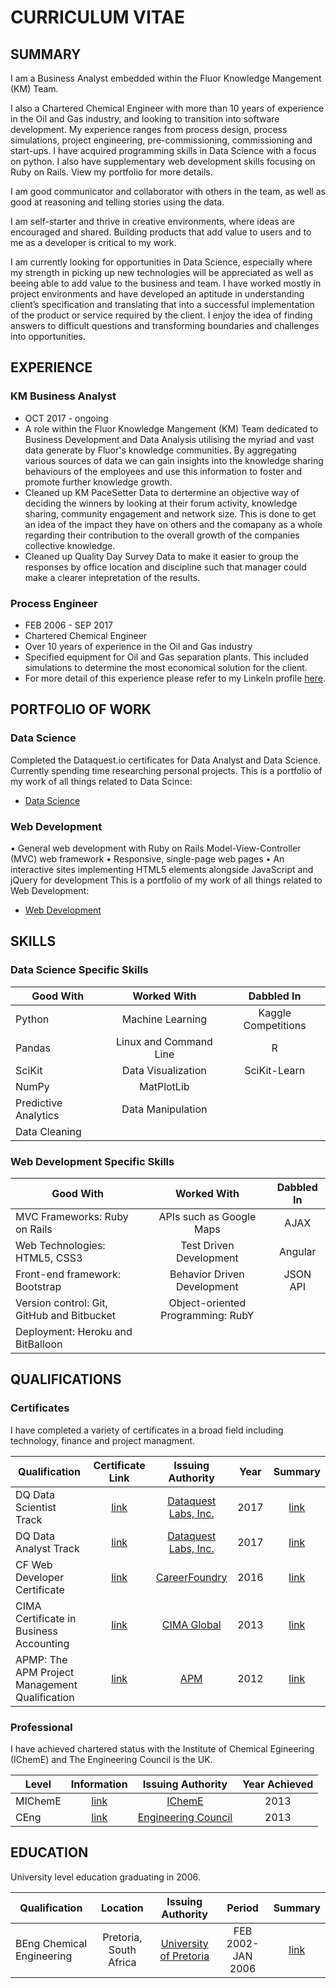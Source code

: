 # CURRICULUM VITAE
## SUMMARY

I am a Business Analyst embedded within the Fluor Knowledge Mangement (KM) Team.

I also a Chartered Chemical Engineer with more than 10 years of experience in the Oil and Gas industry, and looking to transition into software development. My experience ranges from process design, process simulations, project engineering, pre-commissioning, commissioning and start-ups. I have acquired programming skills in Data Science with a focus on python. I also have supplementary web development skills focusing on Ruby on Rails. View my portfolio for more details.

I am good communicator and collaborator with others in the team, as well as good at reasoning and telling stories using the data. 

I am self-starter and thrive in creative environments, where ideas are encouraged and shared. Building products that add value to users and to me as a developer is critical to my work. 

I am currently looking for opportunities in Data Science, especially where my strength in picking up new technologies will be appreciated as well as beeing able to add value to the business and team. I have worked mostly in project environments and have developed an aptitude in understanding client’s specification and translating that into a successful implementation of the product or service required by the client. I enjoy the idea of finding answers to difficult questions and transforming boundaries and challenges into opportunities.

## EXPERIENCE
### KM Business Analyst
* OCT 2017 - ongoing
* A role within the Fluor Knowledge Mangement (KM) Team dedicated to Business Development and Data Analysis utilising the myriad and vast data generate by Fluor's knowledge communities. By aggregating various sources of data we can gain insights into the knowledge sharing behaviours of the employees and use this information to foster and promote further knowledge growth.
* Cleaned up KM PaceSetter Data to dertermine an objective way of deciding the winners by looking at their forum activity, knowledge sharing, community engagement and network size. This is done to get an idea of the impact they have on others and the comapany as a whole regarding their contribution to the overall growth of the companies collective knowledge. 
* Cleaned up Quality Day Survey Data to make it easier to group the responses by office location and discipline such that manager could make a clearer intepretation of the results.

### Process Engineer
* FEB 2006 - SEP 2017
* Chartered Chemical Engineer  
* Over 10 years of experience in the Oil and Gas industry
* Specified equipment for Oil and Gas separation plants. This included simulations to determine the most economical solution	for the client.
* For more detail of this experience please refer to my LinkeIn profile [here](https://www.linkedin.com/in/jasonmans/).

## PORTFOLIO OF WORK
### Data Science
Completed the Dataquest.io certificates for Data Analyst and Data Science. Currently spending time researching personal projects. This is a portfolio of my work of all things related to Data Scince:
* [Data Science](https://github.com/JasonMDev/portfolio-datascience)

### Web Development
• General web development with Ruby on Rails Model-View-Controller (MVC) web framework
• Responsive, single-page web pages 
• An interactive sites implementing HTML5 elements alongside JavaScript and jQuery for development 
This is a portfolio of my work of all things related to Web Development:
* [Web Development](https://github.com/JasonMDev/portfolio-web-development)

## SKILLS
### Data Science Specific Skills
| Good With             | Worked With             | Dabbled In           |
| --------------------- | :---------------------: | :------------------: |
| Python                | Machine Learning        | Kaggle Competitions  |
| Pandas                | Linux and Command Line  | R                    |
| SciKit                | Data Visualization      | SciKit-Learn         |
| NumPy                 | MatPlotLib              |                      |
| Predictive Analytics  | Data Manipulation       |                      |
| Data Cleaning         |                         |                      |

### Web Development Specific Skills
| Good With                                  | Worked With                       | Dabbled In |
| ------------------------------------------ | :-------------------------------: | :--------: |
| MVC Frameworks: Ruby on Rails              | APIs such as Google Maps          | AJAX       |
| Web Technologies: HTML5, CSS3              | Test Driven Development           | Angular    |
| Front-end framework: Bootstrap             | Behavior Driven Development       | JSON API   |
| Version control: Git, GitHub and Bitbucket | Object-oriented Programming: RubY |            |
| Deployment: Heroku and BitBalloon          |                                   |            |

## QUALIFICATIONS
### Certificates
I have completed a variety of certificates in a broad field including technology, finance and project managment. 

| Qualification | Certificate Link | Issuing Authority | Year | Summary |
| ------------- | :--------------: | :---------------: |:---: | :-----: |
| DQ Data Scientist Track  | [link](https://github.com/JasonMDev/curriculum-vitae/blob/master/certificates/DQ-Track-Data-Scientist.pdf)        | [Dataquest Labs, Inc.](https://www.dataquest.io/) | 2017 |  [link](https://github.com/JasonMDev/curriculum-vitae/blob/master/summaries/qualifications.md#dataquest-data-analyst-and-data-science-tracks) |
| DQ Data Analyst Track    | [link](https://github.com/JasonMDev/curriculum-vitae/blob/master/certificates/DQ-Track-Data-Analyst.pdf)         |  [Dataquest Labs, Inc.](https://www.dataquest.io/) | 2017 | [link](https://github.com/JasonMDev/curriculum-vitae/blob/master/summaries/qualifications.md#dataquest-data-analyst-and-data-science-tracks) |
| CF Web Developer Certificate    | [link](https://github.com/JasonMDev/curriculum-vitae/blob/master/certificates/CareerFoundry_Certificate_JASONMANS.pdf)         |  [CareerFoundry](https://careerfoundry.com/en/courses/become-a-web-developer) | 2016 | [link](https://github.com/JasonMDev/curriculum-vitae/blob/master/summaries/qualifications.md#careerfoundry-web-developer-certificate) |
| CIMA Certificate in Business Accounting   | [link](https://github.com/JasonMDev/curriculum-vitae/blob/master/certificates/JasonMansCIMABusinessCert.pdf)       |  [CIMA Global](https://www.cimaglobal.com/Qualifications/cert-ba/) | 2013 | [link](https://github.com/JasonMDev/curriculum-vitae/blob/master/summaries/qualifications.md#cima-certificate-in-business-accounting-ba-cert) |
| APMP: The APM Project Management Qualification    | [link](https://github.com/JasonMDev/curriculum-vitae/blob/master/certificates/APMPCert.pdf)        |  [APM](https://www.apm.org.uk/qualifications-and-training/project-management-qualification/) | 2012 | [link](https://github.com/JasonMDev/curriculum-vitae/blob/master/summaries/qualifications.md#apmp-the-apm-project-management-qualification) |

### Professional
I have achieved chartered status with the Institute of Chemical Egineering (IChemE) and The Engineering Council is the UK.

| Level | Information | Issuing Authority | Year Achieved |
| ------------- | :--------------: | :---------------: |:---: |
| MIChemE  | [link](http://www.icheme.org/membership/member.aspx)        | [IChemE](http://www.icheme.org/)  | 2013 |
| CEng  | [link](http://www.engc.org.uk/professional-registration/the-professional-titles/chartered-engineer/)        | [Engineering Council](http://www.engc.org.uk/)  | 2013 |

## EDUCATION
University level education graduating in 2006.

| Qualification | Location | Issuing Authority | Period | Summary |
| ------------- | :--------------: | :---------------: |:---: | :-----: |
| BEng Chemical Engineering  | Pretoria, South Africa| [University of Pretoria](http://www.up.ac.za/chemical-engineering) | FEB 2002-JAN 2006 |  [link](https://github.com/JasonMDev/curriculum-vitae/blob/master/summaries/qualifications.md#beng-chemical-engineering) |

